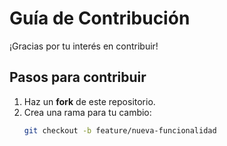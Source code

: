 
# Guía de Contribución

¡Gracias por tu interés en contribuir!

## Pasos para contribuir
1. Haz un **fork** de este repositorio.
2. Crea una rama para tu cambio:
   ```bash
   git checkout -b feature/nueva-funcionalidad

